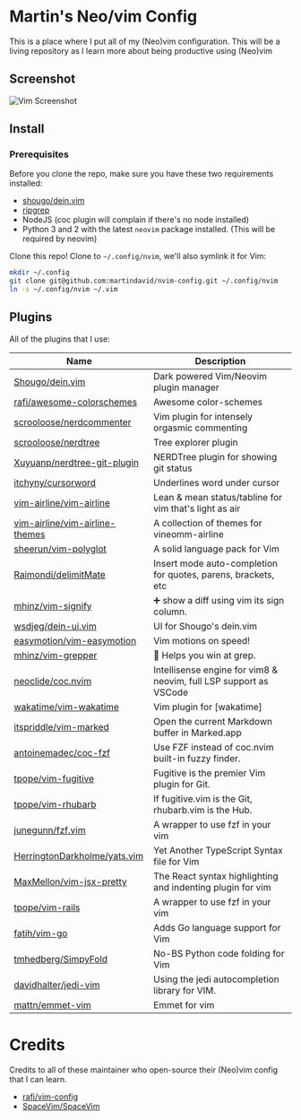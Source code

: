 # Martin's Neo/vim Config

This is a place where I put all of my (Neo)vim configuration. This will be a living repository as I learn more about being productive using (Neo)vim

## Screenshot

![Vim Screenshot](https://res.cloudinary.com/martin-labs/image/upload/v1541451517/Blog/vim_screenshot.png)

## Install

### Prerequisites

Before you clone the repo, make sure you have these two requirements installed:

- [shougo/dein.vim](https://github.com/Shougo/dein.vim)
- [ripgrep](https://github.com/BurntSushi/ripgrep#installation)
- NodeJS (coc plugin will complain if there's no node installed)
- Python 3 and 2 with the latest `neovim` package installed. (This will be required by neovim)

Clone this repo! Clone to `~/.config/nvim`,
we'll also symlink it for Vim:

```sh
mkdir ~/.config
git clone git@github.com:martindavid/nvim-config.git ~/.config/nvim
ln -s ~/.config/nvim ~/.vim
```

## Plugins

All of the plugins that I use:

| Name                             | Description                                                       |
| -------------------------------- | ----------------------------------------------------------------- |
| [Shougo/dein.vim]                | Dark powered Vim/Neovim plugin manager                            |
| [rafi/awesome-colorschemes]      | Awesome color-schemes                                             |
| [scrooloose/nerdcommenter]       | Vim plugin for intensely orgasmic commenting                      |
| [scrooloose/nerdtree]            | Tree explorer plugin                                              |
| [Xuyuanp/nerdtree-git-plugin]    | NERDTree plugin for showing git status                            |
| [itchyny/cursorword]             | Underlines word under cursor                                      |
| [vim-airline/vim-airline]        | Lean & mean status/tabline for vim that's light as air            |
| [vim-airline/vim-airline-themes] | A collection of themes for vineomm-airline                        |
| [sheerun/vim-polyglot]           | A solid language pack for Vim                                     |
| [Raimondi/delimitMate]           | Insert mode auto-completion for quotes, parens, brackets, etc     |
| [mhinz/vim-signify]              | ➕ show a diff using vim its sign column.                         |
| [wsdjeg/dein-ui.vim]             | UI for Shougo's dein.vim                                          |
| [easymotion/vim-easymotion]      | Vim motions on speed!                                             |
| [mhinz/vim-grepper]              | 👾 Helps you win at grep.                                         |
| [neoclide/coc.nvim]              | Intellisense engine for vim8 & neovim, full LSP support as VSCode |
| [wakatime/vim-wakatime]          | Vim plugin for [wakatime]                                         |
| [itspriddle/vim-marked]          | Open the current Markdown buffer in Marked.app                    |
| [antoinemadec/coc-fzf]           | Use FZF instead of coc.nvim built-in fuzzy finder.                |
| [tpope/vim-fugitive]             | Fugitive is the premier Vim plugin for Git.                       |
| [tpope/vim-rhubarb]              | If fugitive.vim is the Git, rhubarb.vim is the Hub.               |
| [junegunn/fzf.vim]               | A wrapper to use fzf in your vim                                  |
| [HerringtonDarkholme/yats.vim]   | Yet Another TypeScript Syntax file for Vim                        |
| [MaxMellon/vim-jsx-pretty]       | The React syntax highlighting and indenting plugin for vim        |
| [tpope/vim-rails]                | A wrapper to use fzf in your vim                                  |
| [fatih/vim-go]                   | Adds Go language support for Vim                                  |
| [tmhedberg/SimpyFold]            | No-BS Python code folding for Vim                                 |
| [davidhalter/jedi-vim]           | Using the jedi autocompletion library for VIM.                    |
| [mattn/emmet-vim]                | Emmet for vim                                                     |

# Credits

Credits to all of these maintainer who open-source their (Neo)vim config that I can learn.

- [rafi/vim-config]
- [SpaceVim/SpaceVim]

[shougo/dein.vim]: https://github.com/Shougo/dein.vim
[rafi/awesome-colorschemes]: https://github.com/rafi/awesome-colorschemes
[scrooloose/nerdcommenter]: https://github.com/scrooloose/nerdcommenter
[scrooloose/nerdtree]: https://github.com/scrooloose/nerdtree
[itchyny/cursorword]: https://github.com/itchyny/cursorword
[xuyuanp/nerdtree-git-plugin]: https://github.com/Xuyuanp/nerdtree-git-plugin
[vim-airline/vim-airline]: https://github.com/vim-airline/vim-airline
[vim-airline/vim-airline-themes]: https://github.com/vim-airline/vim-airline-themes
[sheerun/vim-polyglot]: https://github.com/sheerun/vim-polyglot
[raimondi/delimitmate]: https://github.com/Raimondi/delimitMate
[mhinz/vim-signify]: https://github.com/mhinz/vim-signify
[tmhedberg/simpyfold]: https://github.com/tmhedberg/SimpylFold
[davidhalter/jedi-vim]: https://github.com/davidhalter/jedi-vim
[wsdjeg/dein-ui.vim]: https://github.com/wsdjeg/dein-ui.vim
[easymotion/vim-easymotion]: https://github.com/easymotion/vim-easymotion
[mhinz/vim-grepper]: https://github.com/mhinz/vim-grepper
[neoclide/coc.nvim]: https://github.com/neoclide/coc-nvim
[wakatime/vim-wakatime]: https://github.com/wakatime/vim-wakatime
[itspriddle/vim-marked]: https://github.com/itspriddle/vim-marked
[tpope/vim-rails]: https://github.com/tpope/vim-rails
[rafi/vim-config]: https://github.com/rafi/vim-config
[spacevim/spacevim]: https://github.com/SpaceVim/SpaceVim
[fatih/vim-go]: https://github.com/fatih/vim-go
[antoinemadec/coc-fzf]: https://github.com/antoinemadec/coc-fzf
[tpope/vim-fugitive]: https://github.com/tpope/vim-fugitive
[tpope/vim-rhubarb]: https://github.com/tpope/vim-rhubarb
[junegunn/fzf.vim]: https://github.com/junegunn/fzf.vim
[HerringtonDarkholme/yats.vim]: https://github.com/HerringtonDarkholme/yats.vim
[MaxMellon/vim-jsx-pretty]: https://github.com/MaxMEllon/vim-jsx-pretty
[mattn/emmet-vim]: https://github.com/mattn/emmet-vim

